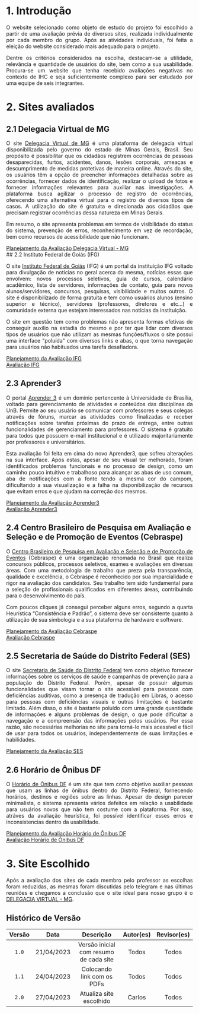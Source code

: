 # 1. Introdução

<p align = "justify">
O website selecionado como objeto de estudo do projeto foi escolhido a partir de uma avaliação prévia de diversos sites, realizada individualmente por cada membro do grupo. Após as atividades individuais, foi feita a eleição do website considerado mais adequado para o projeto.
</p>
<p align = "justify">
Dentre os critérios considerados na escolha, destacam-se a utilidade, relevância e quantidade de usuários do site, bem como a sua usabilidade. Procura-se um website que tenha recebido avaliações negativas no contexto de IHC e seja suficientemente complexo para ser estudado por uma equipe de seis integrantes.
</p>

# 2. Sites avaliados

## 2.1 Delegacia Virtual de MG
<p align="justify">
O site <a href="https://delegaciavirtual.sids.mg.gov.br/sxgn/">Delegacia Virtual de MG</a> é uma plataforma de delegacia virtual disponibilizada pelo governo do estado de Minas Gerais, Brasil. Seu propósito é possibilitar que os cidadãos registrem ocorrências de pessoas desaparecidas, furtos, acidentes, danos, lesões corporais, ameaças e descumprimento de medidas protetivas de maneira online. Através do site, os usuários têm a opção de preencher informações detalhadas sobre as ocorrências, fornecer dados de identificação, realizar o upload de fotos e fornecer informações relevantes para auxiliar nas investigações. A plataforma busca agilizar o processo de registro de ocorrências, oferecendo uma alternativa virtual para o registro de diversos tipos de casos. A utilização do site é gratuita e direcionada aos cidadãos que precisam registrar ocorrências dessa natureza em Minas Gerais.
</p>
<p align="justify">
Em resumo, o site apresenta problemas em termos de visibilidade do status do sistema, prevenção de erros, reconhecimento em vez de recordação, bem como recursos de acessibilidade que não funcionam. 
</p>
<a href="https://github.com/Interacao-Humano-Computador/2023.1-Grupo07/blob/main/docs/assets/sites/ProjetoParteIndividualPlanejAvaliçãoCarlosDanielSantos.pdf">Planejamento da Avaliação Delegacia Virtual - MG</a><br>
## 2.2 Instituto Federal de Goiás (IFG)
<p align="justify">
O site <a href="https://www.ifg.edu.br/">Instituto Federal de Goiás</a> (IFG) é um portal da instituição IFG voltado para divulgação de notícias no geral acerca da mesma, notícias essas que envolvem: novos processos seletivos, guia de cursos, calendário acadêmico, lista de servidores, informações de contato, guia para novos alunos/servidores, concursos, pesquisas, visibilidade e muitos outros. O site é disponibilizado de forma gratuita e tem como usuários alunos (ensino superior e técnico), servidores (professores, diretores e etc...) e comunidade externa que estejam interessados nas notícias da instituição.
</p>
<p align="justify">
O site em questão tem como problemas não apresenta formas efetivas de conseguir auxílio na estadia do mesmo e por ter que lidar com diversos tipos de usuários que não utilizam as mesmas funções/fluxos o site possui uma interface "poluída" com diversos links e abas, o que torna navegação para usuários não habituados uma tarefa desafiadora. 
</p>
<a href="https://github.com/Interacao-Humano-Computador/2023.1-Grupo07/blob/main/docs/assets/sites/PlanejamentoVitorBorges.pdf">Planejamento da Avaliação IFG</a><br>
<a href="https://github.com/Interacao-Humano-Computador/2023.1-Grupo07/blob/main/docs/assets/sites/Avalia%C3%A7%C3%A3oVitorBorges.pdf">Avaliação IFG</a>

## 2.3 Aprender3 
<p align="justify">
O portal <a href="https://aprender3.unb.br/">Aprender 3</a> é um domínio pertencente à Universidade de Brasília, voltado para gerenciamento de atividades e conteúdos das disciplinas da UnB. Permite ao seu usuário se comunicar com professores e seus colegas através de fóruns, marcar as atividades como finalizadas e receber notificações sobre tarefas próximas do prazo de entrega, entre outras funcionalidades de gerenciamento para professores. O sistema é gratuito para todos que possuem e-mail institucional e é utilizado majoritariamente por professores e universitários.
</p>
<p align="justify">
Esta avaliação foi feita em cima do novo Aprender3, que sofreu alterações na sua interface. Após estas, apesar de seu visual ter melhorado, foram identificados problemas funcionais e no processo de design, como um caminho pouco intuitivo e trabalhoso para alcançar as abas de uso comum, aba de notificações com a fonte tendo a mesma cor do campom, dificultando a sua visualização e a falha na disponibilização de recursos que evitam erros e que ajudam na correção dos mesmos.

<a href="https://github.com/Interacao-Humano-Computador/2023.1-Grupo07/blob/main/docs/assets/sites/ProjetoParteIndividualPlanejAvali%C3%A7%C3%A3oPedroSiqueira.pdf">Planejamento da Avaliação Aprender3</a><br>
<a href="https://github.com/Interacao-Humano-Computador/2023.1-Grupo07/blob/main/docs/assets/sites/_ProjetoParteIndividualMetodoeAvali%C3%A7%C3%A3oPedroSiqueira.pdf">Avaliação Aprender3</a>
</p>

## 2.4 Centro Brasileiro de Pesquisa em Avaliação e Seleção e de Promoção de Eventos (Cebraspe)
<p align="justify">
  O <a href="https://www.cebraspe.org.br/">Centro Brasileiro de Pesquisa em Avaliação e Seleção e de Promoção de Eventos</a> (Cebraspe)
é uma organização renomada no Brasil que realiza concursos públicos, processos seletivos,
exames e avaliações em diversas áreas. Com uma metodologia de trabalho que preza pela
transparência, qualidade e excelência, o Cebraspe é reconhecido por sua imparcialidade e rigor
na avaliação dos candidatos. Seu trabalho tem sido fundamental para a seleção de
profissionais qualificados em diferentes áreas, contribuindo para o desenvolvimento do país.
</p>
<p align="justify">
Com poucos cliques já consegui perceber alguns erros, segundo a quarta Heurística
“Consistência e Padrão”, o sistema deve ser consistente quanto à utilização de sua simbologia
e a sua plataforma de hardware e software.

<a href="https://github.com/Interacao-Humano-Computador/2023.1-Grupo07/blob/main/docs/assets/sites/PlanejamentoAnaBeatriz.pdf">Planejamento da Avaliação Cebraspe</a><br>
<a href="https://github.com/Interacao-Humano-Computador/2023.1-Grupo07/blob/main/docs/assets/sites/Avali%C3%A7%C3%A3oAnaBeatriz.pdf">Avaliação Cebraspe</a>
</p>

## 2.5 Secretaria de Saúde do Distrito Federal (SES)
<p align="justify">
  O site <a href= "https://www.saude.df.gov.br/">Secretaria de Saúde do Distrito Federal</a> tem como objetivo fornecer informações sobre os serviços de saúde e campanhas de prevenção para a população do Distrito Federal. Porém, apesar de possuir algumas funcionalidades que visam tornar o site acessível para pessoas com deficiências auditivas, como a presença de tradução em Libras, o acesso para pessoas com deficiências visuais e outras limitações é bastante limitado. Além disso, o site é bastante poluído com uma grande quantidade de informações e alguns problemas de design, o que pode dificultar a navegação e a compreensão das informações pelos usuários. Por essa razão, são necessárias melhorias no site para torná-lo mais acessível e fácil de usar para todos os usuários, independentemente de suas limitações e habilidades.

 <a href=https://github.com/Interacao-Humano-Computador/2023.1-Grupo07/blob/main/docs/assets/sites/PlanejamentoBrenoYuri.pdf>Planejamento da Avaliação SES</a>
</p>


## 2.6 Horário de Ônibus DF
<p align="justify">
O <a href="https://horariodeonibusdf.com.br/">Horário de Ônibus DF</a> é um site que tem como objetivo auxiliar pessoas que usam as linhas de ônibus dentro do Distrito Federal, fornecendo horários, destinos e regiões sobre as linhas. Apesar do design parecer minimalista, o sistema apresenta vários defeitos em relação a usabilidade para usuários novos que não tem costume com a plataforma. Por isso, atráves da avaliação heurística, foi possível identificar esses erros e inconsistencias dentro da usabilidade.
</p>

<a href="https://github.com/Interacao-Humano-Computador/2023.1-Grupo07/blob/main/docs/assets/sites/AvaliacaoIndividualPlanejAvaliçãoBrunoHenriqueMoreiraCardoso.pdf">Planejamento da Avaliação Horário de Ônibus DF</a><br>
<a href="https://github.com/Interacao-Humano-Computador/2023.1-Grupo07/blob/main/docs/assets/sites/PlojetoParteIndividualMetodoeAvaliçãoBrunoHenriqueMoreiraCardoso.pdf">Avaliação Horário de Ônibus DF</a>

# 3. Site Escolhido
<p align="justify">Após a avaliação dos sites de cada membro pelo professor as escolhas foram reduzidas, as mesmas foram discutidas pelo telegram e nas últimas reuniões e chegamos a conclusão que o site ideal para nosso grupo é o <a href=https://delegaciavirtual.sids.mg.gov.br/>DELEGACIA VIRTUAL - MG</a>.</p>

## Histórico de Versão

| Versão |    Data    |               Descrição                | Autor(es) | Revisor(es) |
|:------:|:----------:|:--------------------------------------:|:---------:|:-----------:|
| `1.0`  | 21/04/2023 | Versão inicial com resumo de cada site |   Todos   |    Todos    |
| `1.1`  | 24/04/2023 |       Colocando link com os PDFs       |   Todos   |    Todos    |
| `2.0`  | 27/04/2023 |  Atualiza site escolhido   |  Carlos   |    Todos    |
